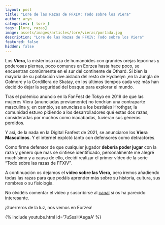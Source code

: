 ```yaml
---
layout: post
title: "Lore de las Razas de FFXIV: Todo sobre los Viera"
author: aryn
categories: [ lore ]
tags: [lore, razas]
image: assets/images/articles/lore/vieras/portada.jpg
description: "Lore de las Razas de FFXIV: Todo sobre los Viera"
featured: false
hidden: false
---
```


Los **Viera**, la misteriosa raza de humanoides con grandes orejas leporinas y poderosas piernas, poco comunes en Eorzea hasta hace poco, se encuentran comúnmente en el sur del continente de Othard. Si bien la mayoría de su población vive aislada del resto de Hydaelyn ,en la Jungla de Golmore y la Cordillera de Skatay, en los últimos tiempos cada vez más han decidido dejar la seguridad del bosque para explorar el mundo.

Tras el polémico anuncio en la FanFest de Tokyo en 2019 de que las mujeres Viera (anunciadas previamente) no tendrían una contraparte masculina y, en cambio, se anunciase a los bestiales Hrothgar, la comunidad estuvo pidiendo a los desarrolladores qué estas dos razas, consideradas por muchos como inacabadas, tuvieran sus géneros perdidos.

Y así, de la nada en la Digital Fanfest de 2021, se anunciaron los **Viera Masculinos**. Y el internet explotó tanto con defensores como detractores.

Como firme defensor de que cualquier jugador **debería poder jugar** con la raza y género que mas se sintiese identificado, personalmente me alegré muchísimo y a causa de ello, decidí realizar el primer vídeo de la serie “Todo sobre las razas de FFXIV”.

A continuación os dejamos el **vídeo sobre las Viera**, pero iremos añadiendo todas las razas para que podáis aprender más sobre su historia, cultura, sus nombres o su fisiología.

No olvidéis comentar el vídeo y suscribirse al <a href="https://www.youtube.com/channel/UCLgSQnV6of5-0x568qWilNw" target="_blank">canal</a> si os ha parecido interesante.

¡Guerreros de la luz, nos vemos en Eorzea!

{% include youtube.html id='7uSssHAegaA' %}